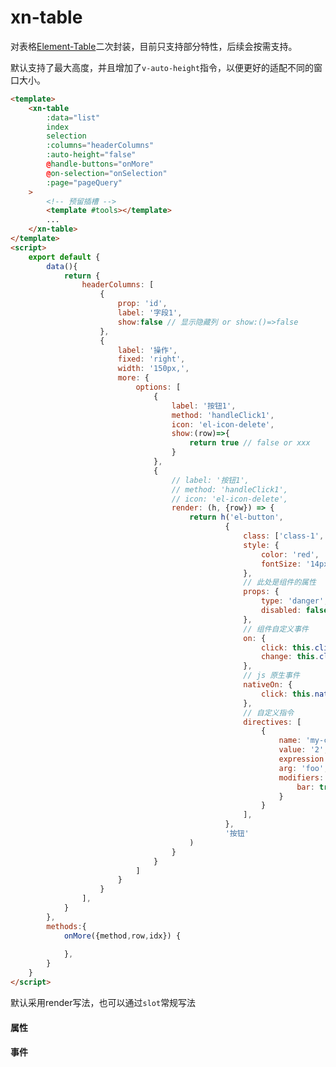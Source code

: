 # xn-table
对表格[Element-Table](https://element.eleme.cn/#/zh-CN/component/table)二次封装，目前只支持部分特性，后续会按需支持。

默认支持了最大高度，并且增加了`v-auto-height`指令，以便更好的适配不同的窗口大小。

``` html javascript
<template>
    <xn-table
        :data="list"
        index
        selection
        :columns="headerColumns"
        :auto-height="false"
        @handle-buttons="onMore"
        @on-selection="onSelection"
        :page="pageQuery"
    >
        <!-- 预留插槽 -->
        <template #tools></template>
        ...
    </xn-table>
</template>
<script>
    export default {
        data(){
            return {
                headerColumns: [
                    { 
                        prop: 'id', 
                        label: '字段1', 
                        show:false // 显示隐藏列 or show:()=>false
                    },
                    { 
                        label: '操作', 
                        fixed: 'right', 
                        width: '150px,', 
                        more: {
                            options: [
                                {
                                    label: '按钮1',
                                    method: 'handleClick1',
                                    icon: 'el-icon-delete',
                                    show:(row)=>{
                                        return true // false or xxx
                                    }
                                },
                                { 
                                    // label: '按钮1', 
                                    // method: 'handleClick1', 
                                    // icon: 'el-icon-delete',
                                    render: (h, {row}) => {
                                        return h('el-button',
                                                {  
                                                    class: ['class-1','class-2'], // or { 'class-1': true,'class-2': false }
                                                    style: {
                                                        color: 'red',
                                                        fontSize: '14px'
                                                    },
                                                    // 此处是组件的属性
                                                    props: {
                                                        type: 'danger',
                                                        disabled: false,
                                                    },
                                                    // 组件自定义事件
                                                    on: {
                                                        click: this.clickHandler(row),
                                                        change: this.clickHandler(row)
                                                    },
                                                    // js 原生事件
                                                    nativeOn: {
                                                        click: this.nativeClickHandler(row)
                                                    },
                                                    // 自定义指令
                                                    directives: [
                                                        {
                                                            name: 'my-custom-directive',
                                                            value: '2',
                                                            expression: '1 + 1',
                                                            arg: 'foo',
                                                            modifiers: {
                                                                bar: true
                                                            }
                                                        }
                                                    ],
                                                },
                                                '按钮'
                                        )
                                    }
                                }
                            ]
                        }
                    }
                ],
            }
        },
        methods:{
            onMore({method,row,idx}) {
                
            },
        }
    }
</script>
```
默认采用render写法，也可以通过`slot`常规写法


#### 属性

<api :list="list"></api>
 
 #### 事件

<api :list="list1"></api>

 <script>
   export default {
        data(){
            return {
                list:[
                    {query:'data',desc:'显示的数据',type:'array',options:'-',default:'-'},
                    {query:'columns',desc:'表头',type:'array',options:'-',default:'-'},
                    {query:'auth-height',desc:'自适应高度',type:'number/boolearn',options:'false/number',default:'-95'},
                    {query:'max-height',desc:'最大高度（如果开启v-auth-height，自动计算）',type:'number',options:'-',default:'0'},
                    {query:'show-page',desc:'是否显示分页',type:'boolean',options:"true/false/auth（大于pageSize时，自动显示分页）",default:'auth'},
                    {query:'index',desc:'是否显示行号',type:'boolean',options:"true/false",default:'true'},
                    {query:'selection',desc:'是否显示选择框',type:'boolean',options:"true/false",default:'false'},
                    {query:'getList',desc:'分页请求',type:'function',options:"-",default:'-'},
                    {query:'row-key',desc:'行数据的 Key，用来优化 Table 的渲染；在使用 reserve-selection 功能与显示树形数据时，该属性是必填的。类型为 String 时，支持多层访问：user.info.id，但不支持 user.info[0].id，此种情况请使用 Function。',type:'Function(row)/String',options:"-",default:'-'},
                    {query:'page',desc:'分页',type:'object',options:"-",default:'{pageNum:1,pageSize:15,total:0}'},
                    {query:'max',desc:'最多勾选多少个',type:'number',options:"-",default:'0'},
                ],
                list1:[
                    {query:'handle-buttons',desc:`
                        触发按钮事件
                        返回参数是个对象,
                        {method,row,idx}
                        触发的方法,当前列的数据,当前行的索引
                    `,type:'function',options:``,default:'-'},
                    {query:'on-selection',desc:'触发勾选事件',type:'function',options:'-',default:'-'},
                ]
            }
        }
    }
</script>